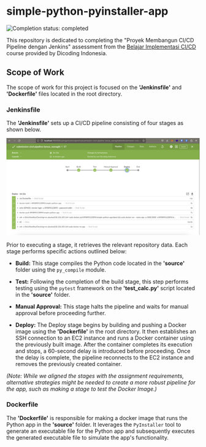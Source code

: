 # simple-python-pyinstaller-app

![Completion status: completed](https://img.shields.io/badge/COMPLETION%20STATUS-COMPLETED-success?style=for-the-badge)

This repository is dedicated to completing the "Proyek Membangun CI/CD Pipeline dengan Jenkins" assessment from the [Belajar Implementasi CI/CD](https://www.dicoding.com/academies/428) course provided by Dicoding Indonesia.

## Scope of Work

The scope of work for this project is focused on the **'Jenkinsfile'** and **'Dockerfile'** files located in the root directory.

### Jenkinsfile

The **'Jenkinsfile'** sets up a CI/CD pipeline consisting of four stages as shown below. 

![Alt Text](./jenkins.png)

Prior to executing a stage, it retrieves the relevant repository data. Each stage performs specific actions outlined below:

- **Build:**
This stage compiles the Python code located in the **'source'** folder using the `py_compile` module.

- **Test:**
Following the completion of the build stage, this step performs testing using the `pytest` framework on the **'test_calc.py'** script located in the **'source'** folder.

- **Manual Approval:**
This stage halts the pipeline and waits for manual approval before proceeding further.

- **Deploy:**
The Deploy stage begins by building and pushing a Docker image using the **'Dockerfile'** in the root directory. It then establishes an SSH connection to an EC2 instance and runs a Docker container using the previously built image. After the container completes its execution and stops, a 60-second delay is introduced before proceeding. Once the delay is complete, the pipeline reconnects to the EC2 instance and removes the previously created container. 

*(Note: While we aligned the stages with the assignment requirements, alternative strategies might be needed to create a more robust pipeline for the app, such as making a stage to test the Docker Image.)*
### Dockerfile

The **'Dockerfile'** is responsible for making a docker image that runs the Python app in the **'source'** folder. It leverages the `PyInstaller` tool to generate an executable file for the Python app and subsequently executes the generated executable file to simulate the app's functionality.
